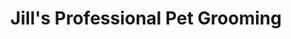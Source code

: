 ---
title: "Jill's Professional Pet Grooming"
url: /lebanon/jills-professional-pet-grooming/
shop: pet grooming
---